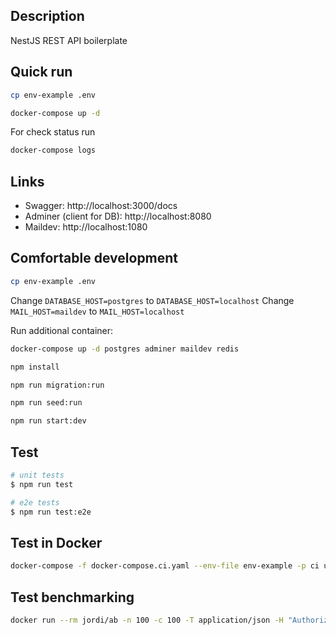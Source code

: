 ## Description

NestJS REST API boilerplate

## Quick run

```bash
cp env-example .env

docker-compose up -d
```

For check status run

```bash
docker-compose logs
```

## Links

- Swagger: http://localhost:3000/docs
- Adminer (client for DB): http://localhost:8080
- Maildev: http://localhost:1080

## Comfortable development

```bash
cp env-example .env
```

Change `DATABASE_HOST=postgres` to `DATABASE_HOST=localhost`
Change `MAIL_HOST=maildev` to `MAIL_HOST=localhost`

Run additional container:

```bash
docker-compose up -d postgres adminer maildev redis
```

```bash
npm install

npm run migration:run

npm run seed:run

npm run start:dev
```

## Test

```bash
# unit tests
$ npm run test

# e2e tests
$ npm run test:e2e
```

## Test in Docker

```bash
docker-compose -f docker-compose.ci.yaml --env-file env-example -p ci up --build --exit-code-from api && docker-compose -p ci rm -svf
```

## Test benchmarking

```bash
docker run --rm jordi/ab -n 100 -c 100 -T application/json -H "Authorization: Bearer USER_TOKEN" -v 2 http://<server_ip>:3000/api/v1/users
```
